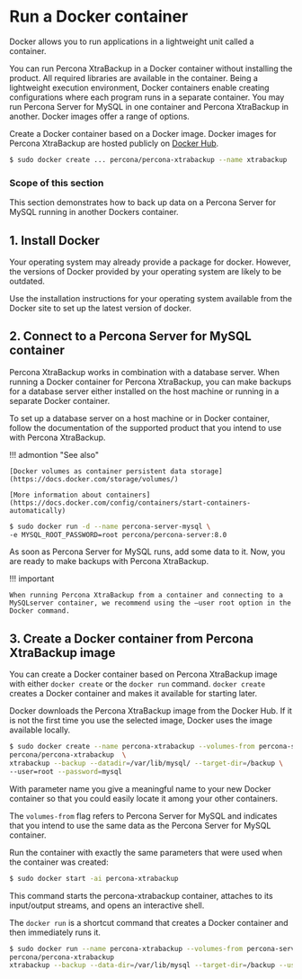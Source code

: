 # Run a Docker container

Docker allows you to run applications in a lightweight unit called a
container.

You can run Percona XtraBackup in a Docker container without installing
the product. All required libraries are available in
the container. Being a lightweight execution environment, Docker containers
enable creating configurations where each program runs in a separate container. You may run
Percona Server for MySQL in one container and Percona XtraBackup in
another. Docker images offer a range of options.

Create a Docker container based on a Docker image. Docker images for
Percona XtraBackup are hosted publicly on [Docker Hub](https://hub.docker.com/r/percona/percona-xtrabackup).

```{.bash data-prompt="$"}
$ sudo docker create ... percona/percona-xtrabackup --name xtrabackup ...
```

### Scope of this section

This section demonstrates how to back up data
on a Percona Server for MySQL running in another Dockers container.

## 1. Install Docker

Your operating system may already provide a package for docker. However,
the versions of Docker provided by your operating system are likely to be
outdated.

Use the installation instructions for your operating system available from
the Docker site to set up the latest version of docker.

## 2. Connect to a Percona Server for MySQL container

Percona XtraBackup works in combination with a database server. When
running a Docker container for Percona XtraBackup, you can make
backups for a database server either installed on the host machine or
running in a separate Docker container.

To set up a database server on a host machine or in Docker
container, follow the documentation of the supported product that you
intend to use with Percona XtraBackup.

!!! admontion "See also"

    [Docker volumes as container persistent data storage](https://docs.docker.com/storage/volumes/)

    [More information about containers](https://docs.docker.com/config/containers/start-containers-automatically)

```{.bash data-prompt="$"}
$ sudo docker run -d --name percona-server-mysql \
-e MYSQL_ROOT_PASSWORD=root percona/percona-server:8.0
```

As soon as Percona Server for MySQL runs, add some data to it. Now, you are
ready to make backups with Percona XtraBackup.

!!! important
 
    When running Percona XtraBackup from a container and connecting to a 
    MySQLserver container, we recommend using the –user root option in the 
    Docker command.

## 3. Create a Docker container from Percona XtraBackup image

You can create a Docker container based on Percona XtraBackup image with
either `docker create` or the `docker run` command. `docker create`
creates a Docker container and makes it available for starting later.

Docker downloads the Percona XtraBackup image from the Docker Hub. If it
is not the first time you use the selected image, Docker uses the image
available locally.

```{.bash data-prompt="$"}
$ sudo docker create --name percona-xtrabackup --volumes-from percona-server-mysql \
percona/percona-xtrabackup  \
xtrabackup --backup --datadir=/var/lib/mysql/ --target-dir=/backup \
--user=root --password=mysql
```

With parameter name you give a meaningful name to your new Docker container
so that you could easily locate it among your other containers.

The `volumes-from` flag refers to Percona Server for MySQL and indicates
that you intend to use the same data as the Percona Server for MySQL container.

Run the container with exactly the same parameters that were used when the
container was created:

```{.bash data-prompt="$"}
$ sudo docker start -ai percona-xtrabackup
```

This command starts the percona-xtrabackup container, attaches to its
input/output streams, and opens an interactive shell.

The `docker run` is a shortcut command that creates a Docker container and
then immediately runs it.

```{.bash data-prompt="$"}
$ sudo docker run --name percona-xtrabackup --volumes-from percona-server-mysql \
percona/percona-xtrabackup
xtrabackup --backup --data-dir=/var/lib/mysql --target-dir=/backup --user=root --password=mysql
```

